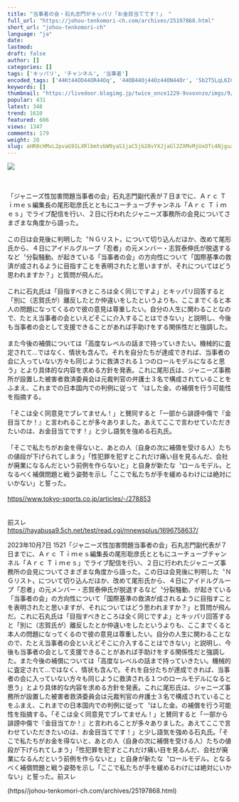 ```yaml
---
title: "当事者の会・石丸志門がキッパリ「お金目当てです！」 "
full_url: "https://johou-tenkomori-ch.com/archives/25197868.html"
short_url: "johou-tenkomori-ch"
language: "ja"
date: 
lastmod: 
draft: false
author: []
categories: []
tags: ['キッパリ', 'チャンネル', '当事者']
encoded_tags: ['44Kt44OD44OR44Oq', '44OB44Oj44Oz44ON44Or', '5b2T5LqL6ICF']
keywords: []
thumbnail: "https://livedoor.blogimg.jp/twice_once1229-9vxoxnzo/imgs/9/5/95d2bc2e-s.jpg"
popular: 431
latest: 348
trend: 1610
featured: 606
views: 1347
comments: 179
weight: 20
slug: aHR0cHMvL2pvaG91LXRlbmtvbW9yaS1jaC5jb20vYXJjaGl2ZXMvMjUxOTc4NjguaHRtbA==
---
```


![](https://livedoor.blogimg.jp/twice_once1229-9vxoxnzo/imgs/9/5/95d2bc2e-s.jpg)

<div><br> <br> 「ジャニーズ性加害問題当事者の会」石丸志門副代表が７日までに、Ａｒｃ Ｔｉｍｅｓ編集長の尾形聡彦氏とともにユーチューブチャンネル「Ａｒｃ Ｔｉｍｅｓ」でライブ配信を行い、２日に行われたジャニーズ事務所の会見についてさまざまな角度から語った。 <br> <br> この日は会見後に判明した〝ＮＧリスト〟について切り込んだほか、改めて尾形氏から、４日にアイドルグループ「忍者」の元メンバー・志賀泰伸氏が脱退するなど〝分裂騒動〟が起きている「当事者の会」の方向性について「国際基準の救済が成されるように目指すことを表明されたと思いますが、それについてはどう思われますか？」と質問が飛んだ。 <br> <br> これに石丸氏は「目指すべきところは全く同じですよ」とキッパリ回答すると「別に（志賀氏が）離反したとか仲違いをしたというよりも、ここまでくると本人の問題になってくるので彼の意見は尊重したい。自分の人生に関わることなので、たとえ当事者の会といえどそこに介入することはできない」と説明し、今後も当事者の会として支援できることがあれば手助けをする関係性だと強調した。 <br> <br> また今後の補償については「高度なレベルの話まで持っていきたい。機械的に査定されて…ではなく、情状も含んで。それを自分たちが達成できれば、当事者の会に入っていない方々も同じように救済される１つのロールモデルになると思う」とより具体的な内容を求める方針を発表。これに尾形氏は、ジャニーズ事務所が設置した被害者救済委員会は元裁判官の弁護士３名で構成されていることをふまえ、これまでの日本国内での判例に従って〝はした金〟の補償を行う可能性を指摘する。 <br> <br> 「そこは全く同意見でブレてません！」と賛同すると「一部から誹謗中傷で『金目当てか！』と言われることが多々ありました。あえてここで言わせていただきたいのは、お金目当てです！」と少し語気を強める石丸氏。 <br> <br> 「そこで私たちがお金を得ないと、あとの人（自身の次に補償を受ける人）たちの値段が下げられてしまう」「性犯罪を犯すとこれだけ痛い目を見るんだ、会社が廃業になるんだという前例を作らないと」と自身が新たな〝ロールモデル〟となるべく補償問題と戦う姿勢を示し「ここで私たちが手を緩めるわけには絶対にいかない」と誓った。 <br> <br> <a target='_blank' href='https//www.tokyo-sports.co.jp/articles/-/278853'>https//www.tokyo-sports.co.jp/articles/-/278853<br></a> <br> <br> 前スレ <br> <a target='_blank' href='https//hayabusa9.5ch.net/test/read.cgi/mnewsplus/1696758637/'>https//hayabusa9.5ch.net/test/read.cgi/mnewsplus/1696758637/</a> <p>2023年10月7日 1521「ジャニーズ性加害問題当事者の会」石丸志門副代表が７日までに、Ａｒｃ Ｔｉｍｅｓ編集長の尾形聡彦氏とともにユーチューブチャンネル「Ａｒｃ Ｔｉｍｅｓ」でライブ配信を行い、２日に行われたジャニーズ事務所の会見についてさまざまな角度から語った。この日は会見後に判明した〝ＮＧリスト〟について切り込んだほか、改めて尾形氏から、４日にアイドルグループ「忍者」の元メンバー・志賀泰伸氏が脱退するなど〝分裂騒動〟が起きている「当事者の会」の方向性について「国際基準の救済が成されるように目指すことを表明されたと思いますが、それについてはどう思われますか？」と質問が飛んだ。これに石丸氏は「目指すべきところは全く同じですよ」とキッパリ回答すると「別に（志賀氏が）離反したとか仲違いをしたというよりも、ここまでくると本人の問題になってくるので彼の意見は尊重したい。自分の人生に関わることなので、たとえ当事者の会といえどそこに介入することはできない」と説明し、今後も当事者の会として支援できることがあれば手助けをする関係性だと強調した。また今後の補償については「高度なレベルの話まで持っていきたい。機械的に査定されて…ではなく、情状も含んで。それを自分たちが達成できれば、当事者の会に入っていない方々も同じように救済される１つのロールモデルになると思う」とより具体的な内容を求める方針を発表。これに尾形氏は、ジャニーズ事務所が設置した被害者救済委員会は元裁判官の弁護士３名で構成されていることをふまえ、これまでの日本国内での判例に従って〝はした金〟の補償を行う可能性を指摘する。「そこは全く同意見でブレてません！」と賛同すると「一部から誹謗中傷で『金目当てか！』と言われることが多々ありました。あえてここで言わせていただきたいのは、お金目当てです！」と少し語気を強める石丸氏。「そこで私たちがお金を得ないと、あとの人（自身の次に補償を受ける人）たちの値段が下げられてしまう」「性犯罪を犯すとこれだけ痛い目を見るんだ、会社が廃業になるんだという前例を作らないと」と自身が新たな〝ロールモデル〟となるべく補償問題と戦う姿勢を示し「ここで私たちが手を緩めるわけには絶対にいかない」と誓った。前スレ</p></div>

(https//johou-tenkomori-ch.com/archives/25197868.html)
